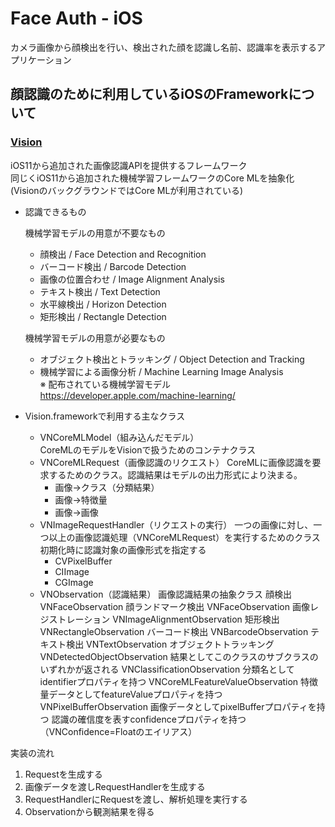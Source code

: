 # Face Auth - iOS

カメラ画像から顔検出を行い、検出された顔を認識し名前、認識率を表示するアプリケーション


## 顔認識のために利用しているiOSのFrameworkについて

### [Vision](https://developer.apple.com/documentation/vision)  
iOS11から追加された画像認識APIを提供するフレームワーク  
同じくiOS11から追加された機械学習フレームワークのCore MLを抽象化  
(VisionのバックグラウンドではCore MLが利用されている)  

* 認識できるもの  

    機械学習モデルの用意が不要なもの  
    * 顔検出 / Face Detection and Recognition  
    * バーコード検出 / Barcode Detection  
    * 画像の位置合わせ / Image Alignment Analysis  
    * テキスト検出 / Text Detection  
    * 水平線検出 / Horizon Detection  
    * 矩形検出 / Rectangle Detection  

    機械学習モデルの用意が必要なもの  
    * オブジェクト検出とトラッキング / Object Detection and Tracking  
    * 機械学習による画像分析 / Machine Learning Image Analysis  
    ※ 配布されている機械学習モデル https://developer.apple.com/machine-learning/

* Vision.frameworkで利用する主なクラス
  - VNCoreMLModel（組み込んだモデル）  
    CoreMLのモデルをVisionで扱うためのコンテナクラス
  - VNCoreMLRequest（画像認識のリクエスト）
    CoreMLに画像認識を要求するためのクラス。認識結果はモデルの出力形式により決まる。  
    - 画像→クラス（分類結果）
    - 画像→特徴量
    - 画像→画像
  - VNImageRequestHandler（リクエストの実行）
    一つの画像に対し、一つ以上の画像認識処理（VNCoreMLRequest）を実行するためのクラス
    初期化時に認識対象の画像形式を指定する
    - CVPixelBuffer
    - CIImage
    - CGImage
  - VNObservation（認識結果）
  画像認識結果の抽象クラス
  顔検出
  VNFaceObservation
  顔ランドマーク検出
  VNFaceObservation
  画像レジストレーション
  VNImageAlignmentObservation
  矩形検出
  VNRectangleObservation
  バーコード検出
  VNBarcodeObservation
  テキスト検出
  VNTextObservation
  オブジェクトトラッキング
  VNDetectedObjectObservation
  結果としてこのクラスのサブクラスのいずれかが返される
    VNClassificationObservation 分類名としてidentifierプロパティを持つ
    VNCoreMLFeatureValueObservation 特徴量データとしてfeatureValueプロパティを持つ
    VNPixelBufferObservation 画像データとしてpixelBufferプロパティを持つ
  認識の確信度を表すconfidenceプロパティを持つ（VNConfidence=Floatのエイリアス）

実装の流れ
1. Requestを生成する
2. 画像データを渡しRequestHandlerを生成する
3. RequestHandlerにRequestを渡し、解析処理を実行する
4. Observationから観測結果を得る
